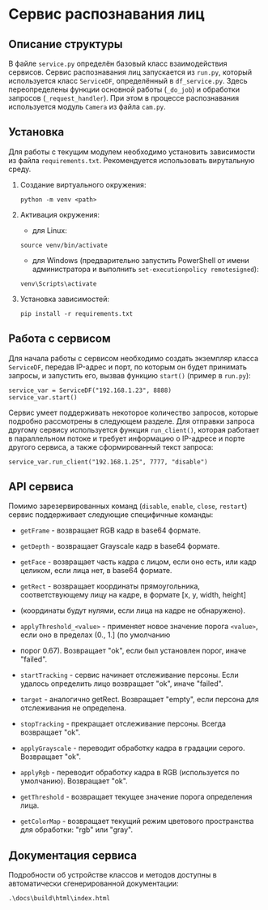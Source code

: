 # Сервис распознавания лиц

## Описание структуры

В файле `service.py` определён базовый класс взаимодействия сервисов.
Сервис распознавания лиц запускается из `run.py`, который используется класс `ServiceDF`, определённый в
`df_service.py`. Здесь переопределены функции основной работы (`_do_job`) и обработки запросов (`_request_handler`). 
При этом в процессе распознавания используется модуль `Camera` из файла `cam.py`.

## Установка 
Для работы с текущим модулем необходимо установить зависимости из файла `requirements.txt`. Рекомендуется использовать 
вирутальную среду.

1. Создание виртуального окружения:
    ```
    python -m venv <path>
    ```

2. Активация окружения:
   * для Linux:
    ```
    source venv/bin/activate
    ```
   * для Windows (предварительно запустить PowerShell от имени администратора и выполнить
   ```set-executionpolicy remotesigned```):
    ```
    venv\Scripts\activate
    ```

3. Установка зависимостей:
    ```
    pip install -r requirements.txt
    ```

## Работа с сервисом

Для начала работы с сервисом необходимо создать экземпляр класса `ServiceDF`, передав IP-адрес и порт, по которым он 
будет принимать запросы, и запустить его, вызвав функцию `start()` (пример в `run.py`):
```
service_var = ServiceDF("192.168.1.23", 8888)
service_var.start()
```

Сервис умеет поддерживать некоторое количество запросов, которые подробно рассмотрены в следующем разделе. Для отправки
запроса другому сервису используется функция `run_client()`, которая работает в параллельном потоке и требует информацию
о IP-адресе и порте другого сервиса, а также сформированный текст запроса:
```
service_var.run_client("192.168.1.25", 7777, "disable")
```

## API сервиса

Помимо зарезервированных команд (`disable`, `enable`, `close`, `restart`) сервис поддерживает следующие специфичные 
команды:

* `getFrame` - возвращает RGB кадр в base64 формате.

* `getDepth` - возвращает Grayscale кадр в base64 формате.

* `getFace` - возвращает часть кадра с лицом, если оно есть, или кадр целиком, если лица нет, в base64 формате.

* `getRect` - возвращает координаты прямоугольника, соответствующему лицу на кадре, в формате [x, y, width, height] 
* (координаты будут нулями, если лица на кадре не обнаружено).

* `applyThreshold_<value>` - применяет новое значение порога `<value>`, если оно в пределах (0., 1.] (по умолчанию 
* порог 0.67). Возвращает "ok", если был установлен порог, иначе "failed".

* `startTracking` - сервис начинает отслеживание персоны. Если удалось определить лицо возвращает "ok", иначе "failed".

* `target` - аналогично getRect. Возвращает "empty", если персона для отслеживания не определена.

* `stopTracking` - прекращает отслеживание персоны. Всегда возвращает "ok".

* `applyGrayscale` - переводит обработку кадра в градации серого. Возвращает "ok".

* `applyRgb` - переводит обработку кадра в RGB (используется по умолчанию). Возвращает "ok".

* `getThreshold` - возвращает текущее значение порога определения лица.

* `getColorMap` - возвращает текущий режим цветового пространства для обработки: "rgb" или "gray".

## Документация сервиса

Подробности об устройстве классов и методов доступны в автоматически сгенерированной документации:
```
.\docs\build\html\index.html
```
